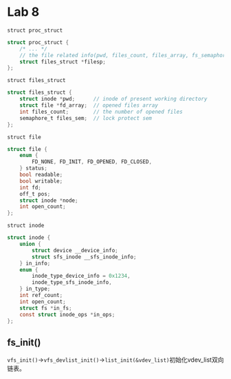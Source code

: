 # Lab 8

`struct proc_struct`

```c
struct proc_struct {
    /* ... */
    // the file related info(pwd, files_count, files_array, fs_semaphore) of process
    struct files_struct *filesp;                
};
```

`struct files_struct`

```c
struct files_struct {
    struct inode *pwd;      // inode of present working directory
    struct file *fd_array;  // opened files array
    int files_count;        // the number of opened files
    semaphore_t files_sem;  // lock protect sem
};
```

`struct file`

```c
struct file {
    enum {
        FD_NONE, FD_INIT, FD_OPENED, FD_CLOSED,
    } status;
    bool readable;
    bool writable;
    int fd;
    off_t pos;
    struct inode *node;
    int open_count;
};
```

`struct inode`

```c
struct inode {
    union {
        struct device __device_info;
        struct sfs_inode __sfs_inode_info;
    } in_info;
    enum {
        inode_type_device_info = 0x1234,
        inode_type_sfs_inode_info,
    } in_type;
    int ref_count;
    int open_count;
    struct fs *in_fs;
    const struct inode_ops *in_ops;
};
```

## fs_init()

`vfs_init()`->`vfs_devlist_init()`->`list_init(&vdev_list)`初始化vdev_list双向链表。


